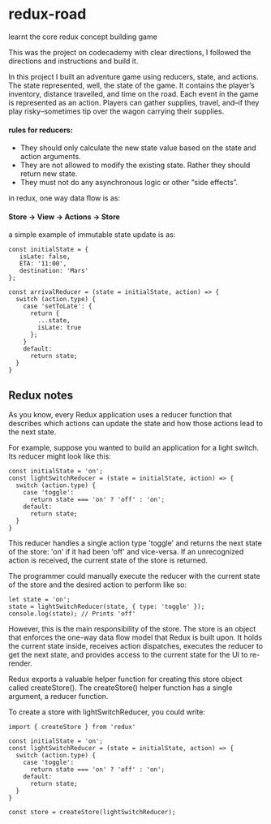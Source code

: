 # redux-road
learnt the core redux concept building game

This was the project on codecademy with clear directions, I followed the directions and instructions and build it.

In this project I built an adventure game using reducers, state, and actions. The state represented, well, the state of the game. It contains the player’s inventory, distance travelled, and time on the road. Each event in the game is represented as an action. Players can gather supplies, travel, and–if they play risky–sometimes tip over the wagon carrying their supplies.

#### rules for reducers:
* They should only calculate the new state value based on the state and action arguments.
* They are not allowed to modify the existing state. Rather they should return new state.
* They must not do any asynchronous logic or other “side effects”.

in redux, one way data flow is as:
#### Store → View → Actions → Store

a simple example of immutable state update is as:
```
const initialState = {
   isLate: false,
   ETA: '11:00',
   destination: 'Mars'
};
 
const arrivalReducer = (state = initialState, action) => {
  switch (action.type) {
    case 'setToLate': {
      return {
        ...state, 
        isLate: true
      };
    }
    default:
      return state;
  }
}
```




## Redux notes

As you know, every Redux application uses a reducer function that describes which actions can update the state and how those actions lead to the next state.

For example, suppose you wanted to build an application for a light switch. Its reducer might look like this:
```
const initialState = 'on';
const lightSwitchReducer = (state = initialState, action) => {
  switch (action.type) {
    case 'toggle':
      return state === 'on' ? 'off' : 'on';
    default:
      return state;
  }
}
```
This reducer handles a single action type 'toggle' and returns the next state of the store: 'on' if it had been 'off' and vice-versa. If an unrecognized action is received, the current state of the store is returned.

The programmer could manually execute the reducer with the current state of the store and the desired action to perform like so:
```
let state = 'on';
state = lightSwitchReducer(state, { type: 'toggle' });
console.log(state); // Prints 'off'
```
However, this is the main responsibility of the store. The store is an object that enforces the one-way data flow model that Redux is built upon. It holds the current state inside, receives action dispatches, executes the reducer to get the next state, and provides access to the current state for the UI to re-render.

Redux exports a valuable helper function for creating this store object called createStore(). The createStore() helper function has a single argument, a reducer function.

To create a store with lightSwitchReducer, you could write:
```
import { createStore } from 'redux'
 
const initialState = 'on';
const lightSwitchReducer = (state = initialState, action) => {
  switch (action.type) {
    case 'toggle':
      return state === 'on' ? 'off' : 'on';
    default:
      return state;
  }
}
 
const store = createStore(lightSwitchReducer);
```





